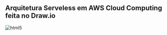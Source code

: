 ## Arquitetura Serveless em AWS Cloud Computing feita no Draw.io



<img align="center" alt="html5" src="https://github.com/OrleiSan/Arquitetura_Cloud_Computing/blob/main/aquitetura%20final.JPG?raw=true">
